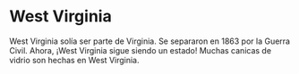 # West Virginia

West Virginia solía ser parte de Virginia. Se separaron en 1863 por la Guerra
Civil. Ahora, ¡West Virginia sigue siendo un estado! Muchas canicas de vidrio
son hechas en West Virginia.
